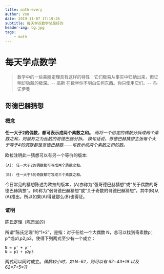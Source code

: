 ```yaml
---
title: math-every
author: Von
date: 2019-11-07 17:19:26
subtitle: 每天学点数学总是好的
header-img: bg.jpg
tags:
    - math
---
```

<!-- toc -->

# 每天学点数学

> 数学中的一些美丽定理具有这样的特性：它们极易从事实中归纳出来，但证明却隐藏的极深。-- 高斯
> 在数学你不明白任何东西。你只使用它们。-- 冯·诺伊曼

## 哥德巴赫猜想
### 概念
**任一大于2的偶数，都可表示成两个素数之和。**
*而将一个给定的偶数分拆成两个素数之和，则被称之为此数的哥德巴赫分拆。*
*换句话说，哥德巴赫猜想主张每个大于等于4的偶数都是哥德巴赫数——可表示成两个素数之和的数。*

欧拉注明此一猜想可以有另一个等价的版本:
```
(A): 任一大于2的偶数都可写成两个质数之和。

(B): 任一大于5的奇数都可写成三个素数之和。
```
今日常见的猜想陈述为欧拉的版本，(A)亦称为“强哥德巴赫猜想”或“关于偶数的哥德巴赫猜想”。(B)称为“弱哥德巴赫猜想”或“关于奇数的哥德巴赫猜想”。其中(B)从(A)推出，所以如果(A)得证那么(B)也得证。

### 证明
陈氏定理（陈景润的）


所谓“陈氏定理”的“1+2”，是指：对于任给一个大偶数 N，总可以找到奇素数p', p''或p1,p2,p3，使得下列两式至少有一个成立：
```
N = p' + p''
N = p1 + p2p3
```
两式可以同时成立。*偶数较小时，如 N=62，则可以有 62=43+19 以及 62=7+5×11*
